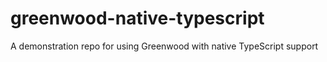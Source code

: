 # greenwood-native-typescript
A demonstration repo for using Greenwood with native TypeScript support
